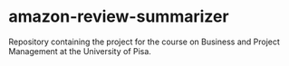 # amazon-review-summarizer
Repository containing the project for the course on Business and Project Management at the University of Pisa.
